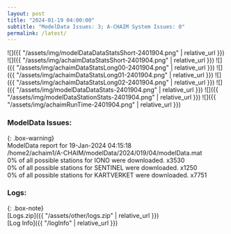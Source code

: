 ```yaml
---
layout: post
title: "2024-01-19 04:00:00"
subtitle: "ModelData Issues: 3; A-CHAIM System Issues: 0"
permalink: /latest/
---
```


![]({{ "/assets/img/modelDataDataStatsShort-2401904.png" | relative_url }})
![]({{ "/assets/img/achaimDataStatsShort-2401904.png" | relative_url }})
![]({{ "/assets/img/achaimDataStatsLong00-2401904.png" | relative_url }})
![]({{ "/assets/img/achaimDataStatsLong01-2401904.png" | relative_url }})
![]({{ "/assets/img/achaimDataStatsLong02-2401904.png" | relative_url }})
![]({{ "/assets/img/modelDataDataStats-2401904.png" | relative_url }})
![]({{ "/assets/img/modelDataStationStats-2401904.png" | relative_url }})
![]({{ "/assets/img/achaimRunTime-2401904.png" | relative_url }})


### ModelData Issues:  
  
{: .box-warning}  
 ModelData report for 19-Jan-2024 04:15:18   
 /home2/achaim1/A-CHAIM/modelData/2024/019/04/modelData.mat   
 0% of all possible stations for IONO were downloaded. x3530   
 0% of all possible stations for SENTINEL were downloaded. x1250   
 0% of all possible stations for KARTVERKET were downloaded. x7751   
  


### Logs:  
  
{: .box-note}  
[Logs.zip]({{ "/assets/other/logs.zip" | relative_url }})  
[Log Info]({{ "/logInfo" | relative_url }})  
